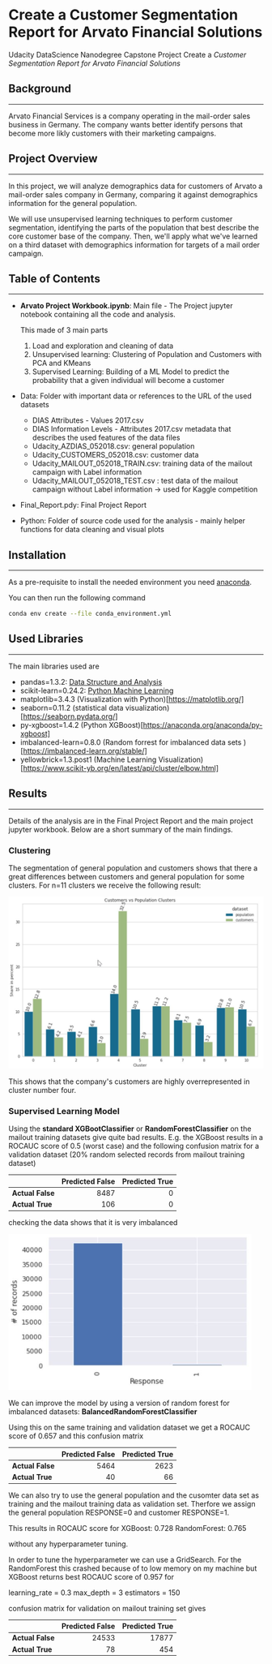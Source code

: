# Create a Customer Segmentation Report for Arvato Financial Solutions


Udacity DataScience Nanodegree Capstone Project Create a *Customer Segmentation Report for Arvato Financial Solutions*

## Background
---

Arvato Financial Services is a company operating in the mail-order sales business in Germany. The company wants better identify persons that become more likly customers with their marketing campaigns.

## Project Overview
---

In this project, we will analyze demographics data for customers of Arvato a mail-order sales company in Germany, comparing it against demographics information for the general population. 

We will use unsupervised learning techniques to perform customer segmentation, identifying the parts of the population that best describe the core customer base of the company. Then, we'll apply what we've learned on a third dataset with demographics information for targets of a mail order campaign.

## Table of Contents
---

* **Arvato Project Workbook.ipynb**: Main file - The Project jupyter notebook containing all the code and analysis.

    This made of 3 main parts

     1. Load and exploration and cleaning of data
     1. Unsupervised learning: Clustering of Population and Customers with PCA and KMeans
     1. Supervised Learning: Building of a ML Model to predict the probability that a given individual will become a customer

* Data: Folder with important data or references to the URL of the used datasets
    * DIAS Attributes - Values 2017.csv
    * DIAS Information Levels - Attributes 2017.csv metadata that describes the used features of the data files
    * Udacity_AZDIAS_052018.csv: general population
    * Udacity_CUSTOMERS_052018.csv: customer data
    * Udacity_MAILOUT_052018_TRAIN.csv: training data of the mailout campaign with Label information 
    * Udacity_MAILOUT_052018_TEST.csv : test data of the mailout campaign without Label information -> used for Kaggle competition
* Final_Report.pdy: Final Project Report
* Python: Folder of source code used for the analysis - mainly helper functions for data cleaning and visual plots

## Installation
---

As a pre-requisite to  install the needed environment you need [anaconda](https://docs.anaconda.com/anaconda/install/index.html).

You can then run the following command 

```bash
conda env create --file conda_environment.yml
```


## Used Libraries
---

The main libraries used are

 - pandas=1.3.2: [Data Structure and Analysis](https://pandas.pydata.org/docs/index.html#)
 - scikit-learn=0.24.2: [Python Machine Learning ](https://scikit-learn.org/stable/)
 - matplotlib=3.4.3 (Visualization with Python)[https://matplotlib.org/]
 -  seaborn=0.11.2 (statistical data visualization)[https://seaborn.pydata.org/]
 - py-xgboost=1.4.2 (Python XGBoost)[https://anaconda.org/anaconda/py-xgboost]
 - imbalanced-learn=0.8.0 (Random forrest for imbalanced data sets )[https://imbalanced-learn.org/stable/]
 - yellowbrick=1.3.post1 (Machine Learning Visualization)[https://www.scikit-yb.org/en/latest/api/cluster/elbow.html]
 
 ## Results
 ---

Details of the analysis are in the Final Project Report and the main project jupyter workbook. Below are a short summary of the main findings.

### Clustering

The segmentation of general population and customers shows that there a great differences between customers and general population for some clusters. For n=11 clusters we receive the following result:

 ![image](img/customer_clusters.jpg)

This shows that the company's  customers are highly overrepresented in cluster number four. 

### Supervised Learning Model

Using the **standard XGBootClassifier** or **RandomForestClassifier** on the mailout training datasets give quite bad results. E.g. the XGBoost results in a ROCAUC score of 0.5 (worst case) and the following confusion matrix for a validation dataset (20% random selected records from mailout training dataset)

|                   |Predicted False    | Predicted True    |
|---                |---:               |---:               |
|**Actual False**   |   8487            |   0               |
|**Actual True**    |   106             |   0               |

checking the data shows that it is very imbalanced
 
 <img src="./img/mailout_label_distribution.jpg" width=480>

 We can improve the model by using a version of random forest for imbalanced datasets: **BalancedRandomForestClassifier**

 Using this on the same training  and validation dataset we get a 
 ROCAUC score of 0.657 and this confusion matrix

|                   |Predicted False    | Predicted True    |
|---                |---:               |---:               |
|**Actual False**   |   5464            |   2623            |
|**Actual True**    |   40              |   66              |


We can also try to use the general population and the cusomter data set as training and the mailout training data as validation set. Therfore we assign the  general population RESPONSE=0 and customer RESPONSE=1.

This results in ROCAUC score for
XGBoost:        0.728
RandomForest:   0.765

without any hyperparameter tuning.

In order to tune the hyperparameter we can use a GridSearch. For the RandomForest this crashed because of to low memory on my machine but XGBoost returns best ROCAUC score of 0.957 for 

learning_rate = 0.3
max_depth = 3
estimators = 150

confusion matrix for validation on mailout training set gives

|                   |Predicted False    | Predicted True    |
|---                |---:               |---:               |
|**Actual False**   |   24533           |   17877           |
|**Actual True**    |   78              |   454             |
